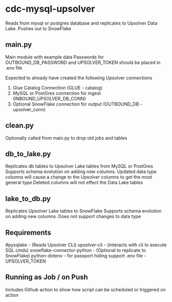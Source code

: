# cdc-mysql-upsolver
Reads from mysql or postgres database and replicates to Upsolver Data Lake.
Pushes out to SnowFlake 

## main.py
Main module with example data 
Passwords for OUTBOUND_DB_PASSWORD and UPSOLVER_TOKEN should be placed in .env file

Expected to already have created the following Upsolver connections
1. Glue Catalog Connection (GLUE - catalog)
2. MySQL or PostGres connection for ingest (INBOUND_UPSOLVER_DB_CONN)
3. Optional SnowFlake connection for output (OUTBOUND_DB - upsolver_conn)

## clean.py
Optionally called from main.py to drop old jobs and tables

## db_to_lake.py
Replicates db tables to Upsolver Lake tables from MySQL or PostGres
Supports schema evolution on adding new columns. Updated data type columns  will cause a change to the Upsolver columns to get the most general type
Deleted columns will not effect the Data Lake tables


## lake_to_db.py
Replicates Upsolver Lake tables to SnowFlake
Supports schema evolution on adding new columns.
Does not support changes to data type

## Requirements
#pysqlake - (Reads Upsolver CLI)
upsolver-cli - (interacts with cli to execute SQL cmds)
snowflake-connector-python - (Optional to replicate to SnowFlake)
python-dotenv - for passport hiding support
.env file - UPSOLVER_TOKEN


## Running as Job / on Push
Includes Github action to show how script can be scheduled or triggered on action
